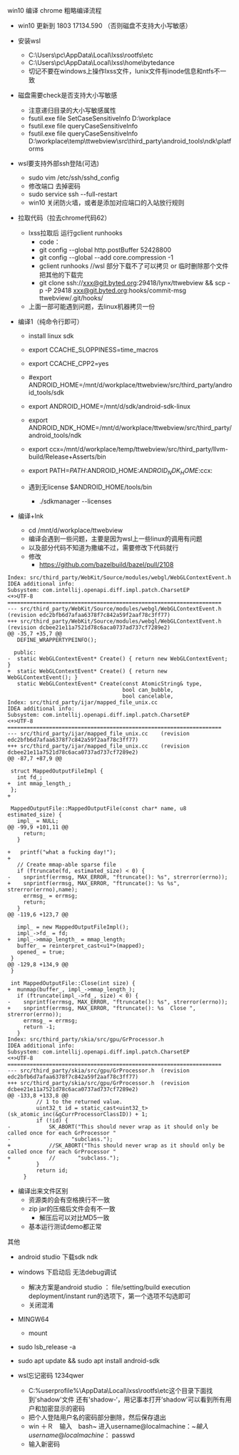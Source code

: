 win10 编译 chrome
粗略编译流程
- win10 更新到 1803 17134.590 （否则磁盘不支持大小写敏感）

- 安装wsl
  - C:\Users\pc\AppData\Local\lxss\rootfs\etc
  - C:\Users\pc\AppData\Local\lxss\home\bytedance
  - 切记不要在windows上操作lxss文件，lunix文件有inode信息和ntfs不一致

- 磁盘需要check是否支持大小写敏感
  - 注意递归目录的大小写敏感属性
  - fsutil.exe file SetCaseSensitiveInfo D:\workplace
  - fsutil.exe file queryCaseSensitiveInfo <path>  
  - fsutil.exe file queryCaseSensitiveInfo  D:\workplace\temp\ttwebview\src\third_party\android_tools\ndk\platforms

- wsl要支持外部ssh登陆(可选)
  - sudo vim /etc/ssh/sshd_config
  - 修改端口 去掉密码
  - sudo service ssh --full-restart
  - win10 关闭防火墙，或者是添加对应端口的入站放行规则

- 拉取代码（拉去chrome代码62）
  - lxss拉取后 运行gclient runhooks
    - code：
    - git config --global http.postBuffer 52428800
    - git config --global --add core.compression -1
    - gclient runhooks   //wsl 部分下载不了可以拷贝 or 临时删除那个文件 把其他的下载完
    - git clone ssh://xxx@git.byted.org:29418/lynx/ttwebview && scp -p -P 29418 xxx@git.byted.org:hooks/commit-msg ttwebview/.git/hooks/
  - 上面一部可能遇到问题，去linux机器拷贝一份

- 编译1（纯命令行即可）
  - install linux  sdk
  - export CCACHE_SLOPPINESS=time_macros
  - export CCACHE_CPP2=yes
  - #export ANDROID_HOME=/mnt/d/workplace/ttwebview/src/third_party/android_tools/sdk
  - export ANDROID_HOME=/mnt/d/sdk/android-sdk-linux
  - export ANDROID_NDK_HOME=/mnt/d/workplace/ttwebview/src/third_party/android_tools/ndk
  - export ccx=/mnt/d/workplace/temp/ttwebview/src/third_party/llvm-build/Release+Asserts/bin
  - export PATH=$PATH:$ANDROID_HOME:$ANDROID_NDK_HOME:$ccx:

  - 遇到无license $ANDROID_HOME/tools/bin
    - ./sdkmanager --licenses

- 编译+lnk
  - cd /mnt/d/workplace/ttwebview
  - 编译会遇到一些问题，主要是因为wsl上一些linux的调用有问题
  - 以及部分代码不知道为撒编不过，需要修改下代码就行
  - 修改
    - https://github.com/bazelbuild/bazel/pull/2108

```
Index: src/third_party/WebKit/Source/modules/webgl/WebGLContextEvent.h
IDEA additional info:
Subsystem: com.intellij.openapi.diff.impl.patch.CharsetEP
<+>UTF-8
===================================================================
--- src/third_party/WebKit/Source/modules/webgl/WebGLContextEvent.h	(revision edc2bfb6d7afaa6378f7c842a59f2aaf78c3ff77)
+++ src/third_party/WebKit/Source/modules/webgl/WebGLContextEvent.h	(revision dcbee21e11a7521d78c6aca0737ad737cf7289e2)
@@ -35,7 +35,7 @@
   DEFINE_WRAPPERTYPEINFO();
 
  public:
-  static WebGLContextEvent* Create() { return new WebGLContextEvent; }
+  static WebGLContextEvent* Create() { return new WebGLContextEvent(); }
   static WebGLContextEvent* Create(const AtomicString& type,
                                    bool can_bubble,
                                    bool cancelable,
Index: src/third_party/ijar/mapped_file_unix.cc
IDEA additional info:
Subsystem: com.intellij.openapi.diff.impl.patch.CharsetEP
<+>UTF-8
===================================================================
--- src/third_party/ijar/mapped_file_unix.cc	(revision edc2bfb6d7afaa6378f7c842a59f2aaf78c3ff77)
+++ src/third_party/ijar/mapped_file_unix.cc	(revision dcbee21e11a7521d78c6aca0737ad737cf7289e2)
@@ -87,7 +87,9 @@
 
 struct MappedOutputFileImpl {
   int fd_;
+  int mmap_length_;
 };
+
 
 MappedOutputFile::MappedOutputFile(const char* name, u8 estimated_size) {
   impl_ = NULL;
@@ -99,9 +101,11 @@
     return;
   }
 
+	printf("what a fucking day!");
+
   // Create mmap-able sparse file
   if (ftruncate(fd, estimated_size) < 0) {
-    snprintf(errmsg, MAX_ERROR, "ftruncate(): %s", strerror(errno));
+    snprintf(errmsg, MAX_ERROR, "ftruncate(): %s %s", strerror(errno),name);
     errmsg_ = errmsg;
     return;
   }
@@ -119,6 +123,7 @@
 
   impl_ = new MappedOutputFileImpl();
   impl_->fd_ = fd;
+  impl_->mmap_length_ = mmap_length;
   buffer_ = reinterpret_cast<u1*>(mapped);
   opened_ = true;
 }
@@ -129,8 +134,9 @@
 }
 
 int MappedOutputFile::Close(int size) {
+  munmap(buffer_, impl_->mmap_length_);	
   if (ftruncate(impl_->fd_, size) < 0) {
-    snprintf(errmsg, MAX_ERROR, "ftruncate(): %s", strerror(errno));
+    snprintf(errmsg, MAX_ERROR, "ftruncate(): %s  Close ", strerror(errno));
     errmsg_ = errmsg;
     return -1;
   }
Index: src/third_party/skia/src/gpu/GrProcessor.h
IDEA additional info:
Subsystem: com.intellij.openapi.diff.impl.patch.CharsetEP
<+>UTF-8
===================================================================
--- src/third_party/skia/src/gpu/GrProcessor.h	(revision edc2bfb6d7afaa6378f7c842a59f2aaf78c3ff77)
+++ src/third_party/skia/src/gpu/GrProcessor.h	(revision dcbee21e11a7521d78c6aca0737ad737cf7289e2)
@@ -133,8 +133,8 @@
         // 1 to the returned value.
         uint32_t id = static_cast<uint32_t>(sk_atomic_inc(&gCurrProcessorClassID)) + 1;
         if (!id) {
-            SK_ABORT("This should never wrap as it should only be called once for each GrProcessor "
-                   "subclass.");
+            //SK_ABORT("This should never wrap as it should only be called once for each GrProcessor "
+            //       "subclass.");
         }
         return id;
     }
```

- 编译出来文件区别
  - 资源类的会有空格换行不一致
  - zip jar的压缩后文件会有不一致
    - 解压后可以对比MD5一致
  - 基本运行测试demo都正常


其他
- android studio 下载sdk ndk
- windows 下启动后 无法debug调试
  - 解决方案是android studio ： file/setting/build execution deployment/instant run的选项下，第一个选项不勾选即可
  - 关闭混淆

- MINGW64
  - mount
- sudo lsb_release -a
- sudo apt update && sudo apt install android-sdk

- wsl忘记密码 1234qwer
  - C:\%userprofile%\AppData\Local\lxss\rootfs\etc这个目录下面找到'shadow'文件 还有'shadow-‘，用记事本打开’shadow'可以看到所有用户和加密显示的密码
  - 把个人登陆用户名的密码部分删除，然后保存退出
  - win ＋Ｒ　输入　bash~  进入username@localmachine：~$输入username@localmachine：~$passwd
  - 输入新密码
